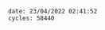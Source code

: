 

                date: 23/04/2022 02:41:52
                cycles: 58440

                         